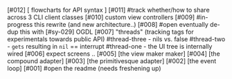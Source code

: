 [#012]       [ flowcharts for API syntax ]
[#011]     #track whether/how to share across 3 CLI client classes
[#010]       custom view controllers
[#009] #in-progress this rewrite (and new architecture..)
[#008] #open eventually de-dup this with [#sy-029] OGDL
[#007]       "threads" (tracking tags for experimentals towards public API)
             #thread-three - nils vs. false
             #thread-two - `gets` resulting in `nil` == interrupt
             #thread-one - the UI tree is internally wired
[#006]       expect screens ..
[#005]       [the view maker maker]
[#004]       [the compound adapter]
[#003]       [the primitivesque adapter]
[#002]       [the event loop]
[#001] #open the readme (needs freshening up)

